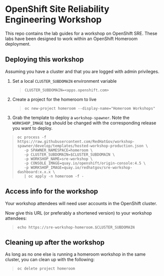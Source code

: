 # OpenShift Site Reliability Engineering Workshop

This repo contains the lab guides for a workshop on OpenShift SRE. These labs have been designed to work within an OpenShift Homeroom deployment.

## Deploying this workshop
Assuming you have a cluster and that you are logged with admin privileges.

1. Set a local `CLUSTER_SUBDOMAIN` environment variable
    > `CLUSTER_SUBDOMAIN=<apps.openshift.com>`

2. Create a project for the homeroom to live
    > `oc new-project homeroom --display-name="Homeroom Workshops"`

3. Grab the template to deploy a `workshop-spawner`. Note the `WORKSHOP_IMAGE` tag should be changed with the corresponding release you want to deploy.
> ```
> oc process -f https://raw.githubusercontent.com/RedHatGov/workshop-spawner/develop/templates/hosted-workshop-production.json \
>    -p SPAWNER_NAMESPACE=homeroom \
>    -p CLUSTER_SUBDOMAIN=$CLUSTER_SUBDOMAIN \
>    -p WORKSHOP_NAME=sre-workshop \
>    -p CONSOLE_IMAGE=quay.io/openshift/origin-console:4.5 \
>    -p WORKSHOP_IMAGE=quay.io/redhatgov/sre-workshop-dashboard:x.x.x \
>    | oc apply -n homeroom -f -
> ```

## Access info for the workshop
Your workshop attendees will need user accounts in the OpenShift cluster.

Now give this URL (or preferably a shortened version) to your workshop attendees:
>`echo https://sre-workshop-homeroom.$CLUSTER_SUBDOMAIN`

## Cleaning up after the workshop
As long as no one else is running a homeroom workshop in the same cluster, you can clean up with the following:
>`oc delete project homeroom`
